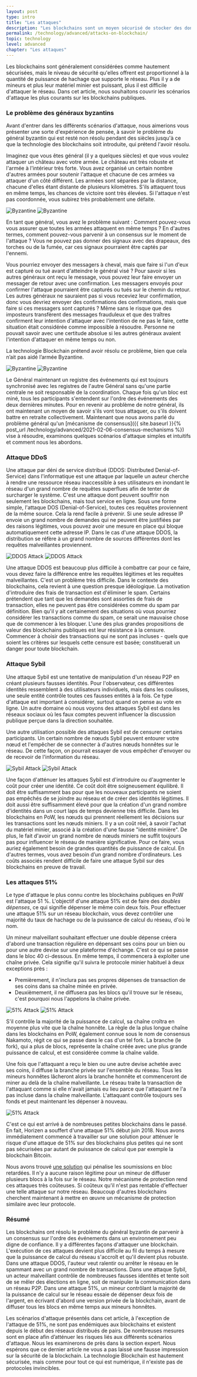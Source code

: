 ```yaml
---
layout: post
type: intro
title: "Les attaques"
description: "Les blockchains sont un moyen sécurisé de stocker des données mais il existe des moyens d’attaquer une blockchain. Nous vous présentons les attaques les plus communes et comment leurs risques sont prévenus."
permalink: /technology/advanced/attacks-on-blockchain/
topic: technology
level: advanced
chapter: "Les attaques"
---
```


Les blockchains sont généralement considérées comme hautement sécurisées, mais le niveau de sécurité qu'elles offrent est proportionnel à la quantité de puissance de hachage que supporte le réseau. Plus il y a de mineurs et plus leur matériel minier est puissant, plus il est difficile d'attaquer le réseau. Dans cet article, nous souhaitons couvrir les scénarios d'attaque les plus courants sur les blockchains publiques.

### Le problème des généraux byzantins

Avant d'entrer dans les différents scénarios d'attaque, nous aimerions vous présenter une sorte d'expérience de pensée, à savoir le problème du général byzantin qui est resté non résolu pendant des siècles jusqu'à ce que la technologie des blockchains soit introduite, qui prétend l'avoir résolu.

Imaginez que vous êtes général (il y a quelques siècles) et que vous voulez attaquer un château avec votre armée. Le château est très robuste et l'armée à l'intérieur très forte. Vous avez organisé un certain nombre d'autres armées pour soutenir l'attaque et chacune de ces armées va attaquer d'un côté différent. Les armées sont séparées par la distance, chacune d'elles étant distante de plusieurs kilomètres. S'ils attaquent tous en même temps, les chances de victoire sont très élevées. Si l'attaque n'est pas coordonnée, vous subirez très probablement une défaite.

![Byzantine](/assets/post_files/technology/advanced/6.0-attacks-on-blockchain/byz_0_D.jpg)
![Byzantine](/assets/post_files/technology/advanced/6.0-attacks-on-blockchain/byz_0_M.jpg)

En tant que général, vous avez le problème suivant : Comment pouvez-vous vous assurer que toutes les armées attaquent en même temps ? En d'autres termes, comment pouvez-vous parvenir à un consensus sur le moment de l'attaque ? Vous ne pouvez pas donner des signaux avec des drapeaux, des torches ou de la fumée, car ces signaux pourraient être captés par l'ennemi.

Vous pourriez envoyer des messagers à cheval, mais que faire si l'un d'eux est capturé ou tué avant d'atteindre le général visé ? Pour savoir si les autres généraux ont reçu le message, vous pouvez leur faire envoyer un messager de retour avec une confirmation. Les messagers envoyés pour confirmer l'attaque pourraient être capturés ou tués sur le chemin du retour. Les autres généraux ne sauraient pas si vous receviez leur confirmation, donc vous devriez envoyer des confirmations des confirmations, mais que faire si ces messagers sont capturés ? Même sans le risque que des imposteurs transfèrent des messages frauduleux et que des traîtres confirment leur intention d'attaquer avec l'intention de ne pas le faire, cette situation était considérée comme impossible à résoudre. Personne ne pouvait savoir avec une certitude absolue si les autres généraux avaient l'intention d'attaquer en même temps ou non.

La technologie Blockchain prétend avoir résolu ce problème, bien que cela n’ait pas aidé l’armée Byzantine.


![Byzantine](/assets/post_files/technology/advanced/6.0-attacks-on-blockchain/FR_byz_1_D.jpg)
![Byzantine](/assets/post_files/technology/advanced/6.0-attacks-on-blockchain/FR_byz_1_M.jpg)

Le Général maintenant un registre des événements qui est toujours synchronisé avec les registres de l'autre Général sans qu'une partie centrale ne soit responsable de la coordination. Chaque fois qu'un bloc est miné, tous les participants s'entendent sur l'ordre des événements des deux dernières minutes. Pour en revenir au problème de notre général, ils ont maintenant un moyen de savoir s'ils vont tous attaquer, ou s'ils doivent battre en retraite collectivement. Maintenant que nous avons parlé du problème général qu'un [mécanisme de consensus]({{ site.baseurl }}{% post_url /technology/advanced/2021-02-06-consensus-mechanisms %}) vise à résoudre, examinons quelques scénarios d'attaque simples et intuitifs et comment nous les abordons.

### Attaque DDoS

Une attaque par déni de service distribué (DDOS: Distributed Denial-of-Service) dans l'informatique est une attaque par laquelle un auteur cherche à rendre une ressource réseau inaccessible à ses utilisateurs en inondant le réseau d'un grand nombre de requêtes superflues afin de tenter de surcharger le système. C'est une attaque dont peuvent souffrir non seulement les blockchains, mais tout service en ligne. Sous une forme simple, l'attaque DOS (Denial-of-Service), toutes ces requêtes proviennent de la même source. Cela la rend facile à prévenir. Si une seule adresse IP envoie un grand nombre de demandes qui ne peuvent être justifiées par des raisons légitimes, vous pouvez avoir une mesure en place qui bloque automatiquement cette adresse IP. Dans le cas d'une attaque DDOS, la distribution se réfère à un grand nombre de sources différentes dont les requêtes malveillantes proviennent.

![DDOS Attack](/assets/post_files/technology/advanced/6.0-attacks-on-blockchain/DDOS_D.jpg)
![DDOS Attack](/assets/post_files/technology/advanced/6.0-attacks-on-blockchain/DDOS_M.jpg)

Une attaque DDOS est beaucoup plus difficile à combattre car pour ce faire, vous devez faire la différence entre les requêtes légitimes et les requêtes malveillantes. C'est un problème très difficile. Dans le contexte des blockchains, cela revient à une question presque idéologique. La motivation d'introduire des frais de transaction est d'éliminer le spam. Certains prétendent que tant que les demandes sont assorties de frais de transaction, elles ne peuvent pas être considérées comme du spam par définition. Bien qu'il y ait certainement des situations où vous pourriez considérer les transactions comme du spam, ce serait une mauvaise chose que de commencer à les bloquer. L'une des plus grandes propositions de valeur des blockchains publiques est leur résistance à la censure. Commencer à choisir des transactions qui ne sont pas incluses - quels que soient les critères sur lesquels cette censure est basée; constituerait un danger pour toute blockchain.

### Attaque Sybil

Une attaque Sybil est une tentative de manipulation d'un réseau P2P en créant plusieurs fausses identités. Pour l'observateur, ces différentes identités ressemblent à des utilisateurs individuels, mais dans les coulisses, une seule entité contrôle toutes ces fausses entités à la fois. Ce type d'attaque est important à considérer, surtout quand on pense au vote en ligne. Un autre domaine où nous voyons des attaques Sybil est dans les réseaux sociaux où les faux comptes peuvent influencer la discussion publique perçue dans la direction souhaitée.

Une autre utilisation possible des attaques Sybil est de censurer certains participants. Un certain nombre de nœuds Sybil peuvent entourer votre nœud et l'empêcher de se connecter à d'autres nœuds honnêtes sur le réseau. De cette façon, on pourrait essayer de vous empêcher d'envoyer ou de recevoir de l'information du réseau.

![Sybil Attack](/assets/post_files/technology/advanced/6.0-attacks-on-blockchain/FR_sybil_D.jpg)
![Sybil Attack](/assets/post_files/technology/advanced/6.0-attacks-on-blockchain/FR_sybil_M.jpg)

Une façon d'atténuer les attaques Sybil est d'introduire ou d'augmenter le coût pour créer une identité. Ce coût doit être soigneusement équilibré. Il doit être suffisamment bas pour que les nouveaux participants ne soient pas empêchés de se joindre au réseau et de créer des identités légitimes. Il doit aussi être suffisamment élevé pour que la création d'un grand nombre d'identités dans un court laps de temps devienne très difficile. Dans les blockchains en PoW, les nœuds qui prennent réellement les décisions sur les transactions sont les nœuds miniers. Il y a un coût réel, à savoir l'achat du matériel minier, associé à la création d'une fausse "identité minière". De plus, le fait d'avoir un grand nombre de nœuds miniers ne suffit toujours pas pour influencer le réseau de manière significative. Pour ce faire, vous auriez également besoin de grandes quantités de puissance de calcul. En d'autres termes, vous avez besoin d’un grand nombre d'ordinateurs. Les coûts associés rendent difficile de faire une attaque Sybil sur des blockchains en preuve de travail.

### Les attaques 51%

Le type d'attaque le plus connu contre les blockchains publiques en PoW est l'attaque 51 %. L'objectif d'une attaque 51% est de faire des _doubles dépenses_, ce qui signifie dépenser le même coin deux fois. Pour effectuer une attaque 51% sur un réseau blockchain, vous devez contrôler une majorité du taux de hachage ou de la puissance de calcul du réseau, d'où le nom.

Un mineur malveillant souhaitant effectuer une double dépense créera d'abord une transaction régulière en dépensant ses coins pour un bien ou pour une autre devise sur une plateforme d'échange. C'est ce qui se passe dans le bloc 40 ci-dessous. En même temps, il commencera à exploiter une chaîne privée. Cela signifie qu'il suivra le protocole minier habituel à deux exceptions près :

- Premièrement, il n'inclura pas ses propres dépenses de transaction de ses coins dans sa chaîne minée en privée.
- Deuxièmement, il ne diffusera pas les blocs qu'il trouve sur le réseau, c'est pourquoi nous l'appelons la chaîne privée.

![51% Attack](/assets/post_files/technology/advanced/6.0-attacks-on-blockchain/FR_51_percent_D.jpg)
![51% Attack](/assets/post_files/technology/advanced/6.0-attacks-on-blockchain/FR_51_percent_M.jpg)

S'il contrôle la majorité de la puissance de calcul, sa chaîne croîtra en moyenne plus vite que la chaîne honnête. La règle de la plus longue chaîne dans les blockchains en PoW, également connue sous le nom de consensus Nakamoto, régit ce qui se passe dans le cas d'un tel fork. La branche (le fork), qui a plus de blocs, représente la chaîne créée avec une plus grande puissance de calcul, et est considérée comme la chaîne valide.

Une fois que l'attaquant a reçu le bien ou une autre devise achetée avec ses coins, il diffuse la branche privée sur l'ensemble du réseau. Tous les mineurs honnêtes lâcheront alors la branche honnête et commenceront de miner au delà de la chaîne malveillante. Le réseau traite la transaction de l'attaquant comme si elle n'avait jamais eu lieu parce que l'attaquant ne l'a pas incluse dans la chaîne malveillante. L'attaquant contrôle toujours ses fonds et peut maintenant les dépenser à nouveau.

![51% Attack](/assets/post_files/technology/advanced/6.0-attacks-on-blockchain/percent.gif)

C'est ce qui est arrivé à de nombreuses petites blockchains dans le passé. En fait, Horizen a souffert d'une attaque 51% début juin 2018. Nous avons immédiatement commencé à travailler sur une solution pour atténuer le risque d'une attaque de 51% sur des blockchains plus petites qui ne sont pas sécurisées par autant de puissance de calcul que par exemple la blockchain Bitcoin.

Nous avons trouvé [une solution](https://www.horizen.global/assets/files/FR_A-Penalty-System-for-Delayed-Block-Submission-by-Horizen.pdf) qui pénalise les soumissions en bloc retardées. Il n'y a aucune raison légitime pour un mineur de diffuser plusieurs blocs à la fois sur le réseau. Notre mécanisme de protection rend ces attaques très coûteuses. Si coûteux qu'il n'est pas rentable d'effectuer une telle attaque sur notre réseau. Beaucoup d'autres blockchains cherchent maintenant à mettre en œuvre un mécanisme de protection similaire avec leur protocole.

### Résumé

Les blockchains ont résolu le problème du général byzantin de parvenir à un consensus sur l'ordre des événements dans un environnement peu digne de confiance. Il y a différentes façons d'attaquer une blockchain. L'exécution de ces attaques devient plus difficile au fil du temps à mesure que la puissance de calcul du réseau s'accroît et qu'il devient plus robuste. Dans une attaque DDOS, l'auteur veut ralentir ou arrêter le réseau en le spammant avec un grand nombre de transactions. Dans une attaque Sybil, un acteur malveillant contrôle de nombreuses fausses identités et tente soit de se mêler des élections en ligne, soit de manipuler la communication dans un réseau P2P. Dans une attaque 51%, un mineur contrôlant la majorité de la puissance de calcul sur le réseau essaie de dépenser deux fois de l'argent, en écrivant d'abord une version privée de la blockchain, avant de diffuser tous les blocs en même temps aux mineurs honnêtes.

Les scénarios d'attaque présentés dans cet article, à l'exception de l'attaque de 51%, ne sont pas endémiques aux blockchains et existent depuis le début des réseaux distribués de pairs. De nombreuses mesures sont en place afin d’atténuer les risques liés aux différents scénarios d'attaque. Nous les examinerons de près dans la section expert. Nous espérons que ce dernier article ne vous a pas laissé une fausse impression sur la sécurité de la blockchain. La technologie Blockchain est hautement sécurisée, mais comme pour tout ce qui est numérique, il n'existe pas de protocoles invincibles.
